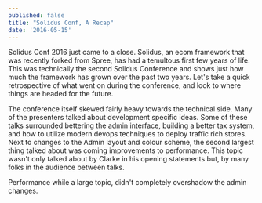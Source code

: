 ```yaml
---
published: false
title: "Solidus Conf, A Recap"
date: '2016-05-15'
---
```


Solidus Conf 2016 just came to a close. 
Solidus, an ecom framework that was recently forked from Spree,
has had a temultous first few years of life. 
This was technically the second Solidus Conference and
shows just how much the framework has grown over the past two years. 
Let's take a quick retrospective of what went on during the conference, 
and look to where things are headed for the future.

The conference itself skewed fairly heavy towards the technical side. 
Many of the presenters talked about development specific ideas. 
Some of these talks surrounded bettering the admin interface, 
building a better tax system, 
and how to utilize modern devops techniques to deploy traffic rich stores. 
Next to changes to the Admin layout and colour scheme, 
the second largest thing talked about was coming improvements to performance. 
This topic wasn't only talked about by Clarke in his opening statements but,
by many folks in the audience between talks.

Performance while a large topic, didn't completely overshadow the admin changes. 

